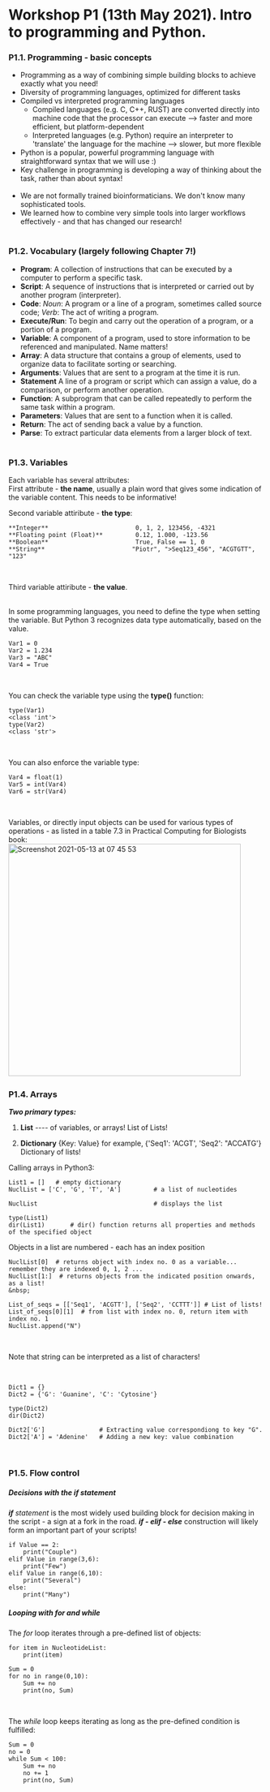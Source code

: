 # Workshop P1 (13th May 2021). Intro to programming and Python. 
  
### P1.1. Programming - basic concepts
* Programming as a way of combining simple building blocks to achieve exactly what you need!
* Diversity of programming languages, optimized for different tasks
* Compiled vs interpreted programming languages
  * Compiled languages (e.g. C, C++, RUST) are converted directly into machine code that the processor can execute --> faster and more efficient, but platform-dependent
  * Interpreted languages (e.g. Python) require an interpreter to 'translate' the language for the machine --> slower, but more flexible
* Python is a popular, powerful programming language with straightforward syntax that we will use :)
* Key challenge in programming is developing a way of thinking about the task, rather than about syntax!  
&nbsp;  
* We are not formally trained bioinformaticians. We don't know many sophisticated tools.
* We learned how to combine very simple tools into larger workflows effectively - and that has changed our research!  
&nbsp;  
  
### P1.2. Vocabulary (largely following Chapter 7!)
* **Program**: A collection of instructions that can be executed by a computer to perform a specific task.   
* **Script**: A sequence of instructions that is interpreted or carried out by another program (interpreter).  
* **Code**: *Noun*: A program or a line of a program, sometimes called source code; *Verb*: The act of writing a program.   
* **Execute/Run**: To begin and carry out the operation of a program, or a portion of a program. 
* **Variable**: A component of a program, used to store information to be referenced and manipulated. Name matters!   
* **Array**: A data structure that contains a group of elements, used to organize data to facilitate sorting or searching.  
* **Arguments**: Values that are sent to a program at the time it is run.  
* **Statement** A line of a program or script which can assign a value, do a comparison, or perform another operation.  
* **Function**: A subprogram that can be called repeatedly to perform the same task within a program.   
* **Parameters**: Values that are sent to a function when it is called.  
* **Return**: The act of sending back a value by a function.  
* **Parse**: To extract particular data elements from a larger block of text.  
&nbsp;  
  
### P1.3. Variables

Each variable has several attributes:  
First attribute - **the name**, usually a plain word that gives some indication of the variable content. This needs to be informative!
&nbsp;  
  
Second variable attiribute - **the type**:  
```
**Integer**                        0, 1, 2, 123456, -4321  
**Floating point (Float)**         0.12, 1.000, -123.56  
**Boolean**                        True, False == 1, 0  
**String**                        "Piotr", ">Seq123_456", "ACGTGTT", "123"  
```
&nbsp;   
  
Third variable attiribute - **the value**.  
&nbsp;   
    
In some programming languages, you need to define the type when setting the variable. But Python 3 recognizes data type automatically, based on the value.
```
Var1 = 0
Var2 = 1.234
Var3 = "ABC"
Var4 = True
```
&nbsp;  
  
You can check the variable type using the **type()** function:
```
type(Var1)
<class 'int'>
type(Var2)
<class 'str'>
```
&nbsp;  
  
You can also enforce the variable type:
```
Var4 = float(1)
Var5 = int(Var4)
Var6 = str(Var4)
```
&nbsp;  

Variables, or directly input objects can be used for various types of operations - as listed in a table 7.3 in Practical Computing for Biologists book:  
<img width="458" alt="Screenshot 2021-05-13 at 07 45 53" src="https://user-images.githubusercontent.com/12505600/118083569-73ed7780-b3bf-11eb-9d86-61f7bb4550f0.png">
&nbsp;  
  
### P1.4. Arrays
  
***Two primary types:***  
1. **List** ---- of variables, or arrays!
    List of Lists!
  
2. **Dictionary**  {Key: Value}   for example, {'Seq1': 'ACGT', 'Seq2': "ACCATG'}
    Dictionary of lists!
&nbsp;  
  
Calling arrays in Python3:
```
List1 = []   # empty dictionary
NuclList = ['C', 'G', 'T', 'A']         # a list of nucleotides

NuclList                                # displays the list

type(List1) 
dir(List1)       # dir() function returns all properties and methods of the specified object
```

Objects in a list are numbered - each has an index position

```
NuclList[0]  # returns object with index no. 0 as a variable... remember they are indexed 0, 1, 2 ...
NuclList[1:]  # returns objects from the indicated position onwards, as a list!
&nbsp;  
  
List_of_seqs = [['Seq1', 'ACGTT'], ['Seq2', 'CCTTT']] # List of lists!
List_of_seqs[0][1]  # from list with index no. 0, return item with index no. 1
NuclList.append("N")  
```  
&nbsp;  

Note that string can be interpreted as a list of characters!  
  
&nbsp;  
  
```
Dict1 = {}  
Dict2 = {'G': 'Guanine', 'C': 'Cytosine'}  
  
type(Dict2)
dir(Dict2)
  
Dict2['G']               # Extracting value correspondiong to key "G".
Dict2['A'] = 'Adenine'   # Adding a new key: value combination
```
&nbsp;  
  
### P1.5. Flow control

##### Decisions with the *if* statement
***if*** *statement* is the most widely used building block for decision making in the script - a sign at a fork in the road. ***if - elif - else*** construction will likely form an important part of your scripts!  
  
```
if Value == 2:
    print("Couple")
elif Value in range(3,6):
    print("Few")
elif Value in range(6,10):
    print("Several")
else:
    print("Many")
```

##### Looping with *for* and *while*
The *for* loop iterates through a pre-defined list of objects:   
```
for item in NucleotideList:
    print(item)

Sum = 0
for no in range(0,10):
    Sum += no
    print(no, Sum)
```  
&nbsp;  
  
The *while* loop keeps iterating as long as the pre-defined condition is fulfilled:  
```
Sum = 0
no = 0
while Sum < 100:
    Sum += no
    no += 1
    print(no, Sum)
```

